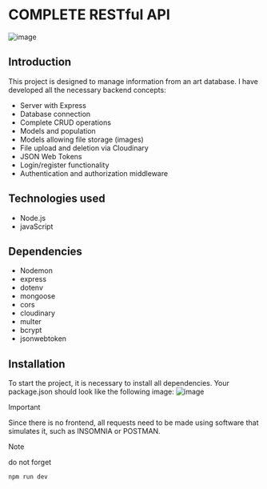 

# COMPLETE RESTful API
![image](https://github.com/Quinteroo/Backend-API-REST-auth-Files/assets/146204443/52e95992-8319-4f3b-aa31-de1ac2e4005b)


## Introduction
This project is designed to manage information from an art database. I have developed all the necessary backend concepts:
- Server with Express
- Database connection
- Complete CRUD operations
- Models and population
- Models allowing file storage (images)
- File upload and deletion via Cloudinary
- JSON Web Tokens
- Login/register functionality
- Authentication and authorization middleware

## Technologies used
- Node.js
- javaScript

## Dependencies
- Nodemon
- express
- dotenv
- mongoose
- cors
- cloudinary
- multer
- bcrypt
- jsonwebtoken
  

## Installation
To start the project, it is necessary to install all dependencies. Your package.json should look like the following image:
![image](https://github.com/Quinteroo/Backend-API-REST-auth-Files/assets/146204443/84db30bf-1813-46e6-bf41-48ad7a4aee1a)


>[!IMPORTANT]
> Since there is no frontend, all requests need to be made using software that simulates it, such as INSOMNIA or POSTMAN.

>[!NOTE]
> do not forget
>```js
>npm run dev
>```

